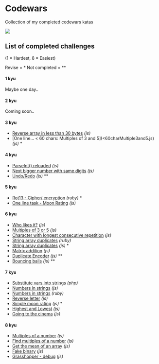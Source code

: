 # Codewars

Collection of my completed codewars katas

<img align="center" src="https://www.codewars.com/users/ajsaule/badges/large" />

## List of completed challenges

(1 = Hardest, 8 = Easiest)

Revise = \*
Not completed = \*\*

#### 1 kyu

Maybe one day..

#### 2 kyu

Coming soon..

#### 3 kyu

- [Reverse array in less than 30 bytes](reverseArrayIn<30bytes.js) _(js)_
- [One line... < 60 chars: Multiples of 3 and 5](<60charMultiple3and5.js) _(js)_ \*

#### 4 kyu

- [ParseInt() reloaded](parseIntReloaded.js) _(js)_
- [Next bigger number with same digits](nextBiggerNumber.js) _(js)_
- [Undo/Redo](undoRedo.js) _(js)_ \*\*

#### 5 kyu

- [Rot13 - Cipher/ encryption](rot13.rb) _(ruby)_ \*
- [One line task - Moon Rating](oneLineMoonRating.js) _(js)_

#### 6 kyu

- [Who likes it?](whoLikesIt%3F.js) _(js)_
- [Multiples of 3 or 5](mutlipleOf3Or5.js) _(js)_
- [Character with longest consecutive repetition](consecutiveChar_v3_working.js) _(js)_
- [String array duplicates](string_array_duplicates.rb) _(ruby)_
- [String array duplicates](srtingArrayDuplicates.js) _(js)_ \*
- [Matrix addition](matrixAddition.js) _(js)_
- [Duplicate Encoder](duplicateEncoder.js) _(js)_ \*\*
- [Bouncing balls](bouncingBalls.js) _(js)_ \*\*

#### 7 kyu

- [Substitute vars into strings](substitute_var_into_strings.php) _(php)_
- [Numbers in strings](numbersInStrings.js) _(js)_
- [Numbers in strings](numbers_in_strings.rb) _(ruby)_
- [Reverse letter](reverseLetter.js) _(js)_
- [Simple moon rating](moonRating.js) _(js)_ \*
- [Highest and Lowest](highAndLow.js) _(js)_
- [Going to the cinema](movie.js) _(js)_

#### 8 kyu

- [Multiples of a number](multiplesOfaNumber.js) _(js)_
- [Find multiples of a number](multiplesOfInt.js) _(js)_
- [Get the mean of an array](getTheMeanOfArray.js) _(js)_
- [Fake binary](fakeBinary.js) _(js)_
- [Grasshopper - debug](grasshopperDebug.js) _(js)_
